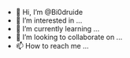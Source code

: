 - 👋 Hi, I’m @Bi0druide
- 👀 I’m interested in ...
- 🌱 I’m currently learning ...
- 💞️ I’m looking to collaborate on ...
- 📫 How to reach me ...

<!---
Bi0druide/Bi0druide is a ✨ special ✨ repository because its `README.md` (this file) appears on your GitHub profile.
You can click the Preview link to take a look at your changes.
--->
